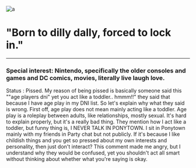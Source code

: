 ![a](https://i.pinimg.com/736x/f6/68/5c/f6685ca21f3035330367d6eb41ed2981.jpg)

# "Born to dilly dally, forced to lock in."

---------------------------------

### Special interest: Nintendo, specifically the older consoles and games and DC comics, movies, literally live laugh love.

Status : Pissed. My reason of being pissed is basically someone said this ""age players dni" yet you act like a toddler.. hmmm!!" they said that because I have age play in my DNI list. So let's explain why what they said is wrong. First off, age play does not mean mainly acting like a toddler. Age play is a roleplay between adults, like relationships, mostly sexual. It's hard to explain properly, but it's a really bad thing. They mention how I act like a toddler, but funny thing is, I NEVER TALK IN PONYTOWN. I sit in Ponytown mainly with my friends in Party chat but not publicly. If it's because I like childish things and you get so pressed about my own interests and personality, then just don't interact? This comment made me angry, but I understand why they would be confused, yet you shouldn't act all smart without thinking about whether what you're saying is okay. 
